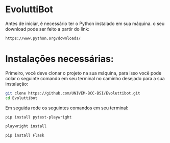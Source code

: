 # EvoluttiBot

Antes de iniciar, é necessário ter o Python instalado em sua máquina.
o seu download pode ser feito a partir do link:
```bash
https://www.python.org/downloads/
```

##

# Instalações necessárias:

Primeiro, você deve clonar o projeto na sua máquina, para isso você
pode colar o seguinte comando em seu terminal no caminho desejado para a sua instalação:

```bash
git clone https://github.com/UNIVEM-BCC-BSI/Evoluttibot.git
cd Evoluttibot
```

Em seguida rode os seguintes comandos em seu terminal:
```bash
pip install pytest-playwright
```
```bash
playwright install
```
```bash
pip install Flask
```
